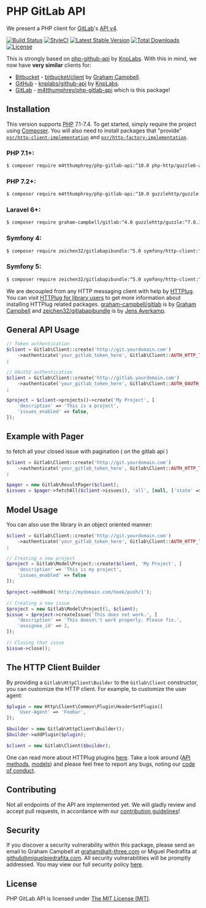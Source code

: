 # PHP GitLab API

We present a PHP client for [GitLab](https://gitlab.com/)'s
[API v4](https://gitlab.com/gitlab-org/gitlab/-/tree/master/doc/api).

[![Build Status](https://img.shields.io/travis/m4tthumphrey/php-gitlab-api/master?style=flat-square)](https://travis-ci.org/m4tthumphrey/php-gitlab-api)
[![StyleCI](https://github.styleci.io/repos/6816335/shield?branch=master)](https://github.styleci.io/repos/6816335?branch=master)
[![Latest Stable Version](https://poser.pugx.org/m4tthumphrey/php-gitlab-api/version?format=flat-square)](https://packagist.org/packages/m4tthumphrey/php-gitlab-api)
[![Total Downloads](https://poser.pugx.org/m4tthumphrey/php-gitlab-api/downloads?format=flat-square)](https://packagist.org/packages/m4tthumphrey/php-gitlab-api)
[![License](https://poser.pugx.org/m4tthumphrey/php-gitlab-api/license?format=flat-square)](https://packagist.org/packages/m4tthumphrey/php-gitlab-api)

This is strongly based on
[php-github-api](https://github.com/KnpLabs/php-github-api) by
[KnpLabs](https://github.com/KnpLabs). With this in mind, we now have **very
similar** clients for:

- [Bitbucket](https://bitbucket.org/) -
  [bitbucket/client](https://packagist.org/packages/bitbucket/client) by
  [Graham Campbell](https://github.com/GrahamCampbell).
- [GitHub](https://github.com/) -
  [knplabs/github-api](https://packagist.org/packages/knplabs/github-api) by
  [KnpLabs](https://github.com/KnpLabs/php-github-api).
- [GitLab](https://gitlab.com/) -
  [m4tthumphrey/php-gitlab-api](https://packagist.org/packages/m4tthumphrey/php-gitlab-api)
  which is this package!

## Installation

This version supports [PHP](https://php.net) 7.1-7.4. To get started, simply
require the project using [Composer](https://getcomposer.org). You will also
need to install packages that "provide"
[`psr/http-client-implementation`](https://packagist.org/providers/psr/http-client-implementation)
and
[`psr/http-factory-implementation`](https://packagist.org/providers/psr/http-factory-implementation).

### PHP 7.1+:

```bash
$ composer require m4tthumphrey/php-gitlab-api:^10.0 php-http/guzzle6-adapter:^2.0.1 http-interop/http-factory-guzzle:^1.0
```

### PHP 7.2+:

```bash
$ composer require m4tthumphrey/php-gitlab-api:^10.0 guzzlehttp/guzzle:^7.0.1 http-interop/http-factory-guzzle:^1.0
```

### Laravel 6+:

```bash
$ composer require graham-campbell/gitlab:^4.0 guzzlehttp/guzzle:^7.0.1 http-interop/http-factory-guzzle:^1.0
```

### Symfony 4:

```bash
$ composer require zeichen32/gitlabapibundle:^5.0 symfony/http-client:^4.4 nyholm/psr7:^1.3
```

### Symfony 5:

```bash
$ composer require zeichen32/gitlabapibundle:^5.0 symfony/http-client:^5.0 nyholm/psr7:^1.3
```

We are decoupled from any HTTP messaging client with help by
[HTTPlug](http://httplug.io). You can visit
[HTTPlug for library users](https://docs.php-http.org/en/latest/httplug/users.html)
to get more information about installing HTTPlug related packages.
[graham-campbell/gitlab](https://github.com/GrahamCampbell/Laravel-GitLab) is by
[Graham Campbell](https://github.com/GrahamCampbell) and
[zeichen32/gitlabapibundle](https://github.com/Zeichen32/GitLabApiBundle) is by
[Jens Averkamp](https://github.com/Zeichen32).

## General API Usage

```php
// Token authentication
$client = Gitlab\Client::create('http://git.yourdomain.com')
    ->authenticate('your_gitlab_token_here', Gitlab\Client::AUTH_HTTP_TOKEN)
;

// OAuth2 authentication
$client = Gitlab\Client::create('http://gitlab.yourdomain.com')
    ->authenticate('your_gitlab_token_here', Gitlab\Client::AUTH_OAUTH_TOKEN)
;

$project = $client->projects()->create('My Project', [
    'description' => 'This is a project',
    'issues_enabled' => false,
]);

```

## Example with Pager

to fetch all your closed issue with pagination ( on the gitlab api )

```php
$client = Gitlab\Client::create('http://git.yourdomain.com')
    ->authenticate('your_gitlab_token_here', Gitlab\Client::AUTH_HTTP_TOKEN)
;

$pager = new Gitlab\ResultPager($client);
$issues = $pager->fetchAll($client->issues(), 'all', [null, ['state' => 'closed']]);

```

## Model Usage

You can also use the library in an object oriented manner:

```php
$client = Gitlab\Client::create('http://git.yourdomain.com')
    ->authenticate('your_gitlab_token_here', Gitlab\Client::AUTH_HTTP_TOKEN)
;

// Creating a new project
$project = Gitlab\Model\Project::create($client, 'My Project', [
    'description' => 'This is my project',
    'issues_enabled' => false
]);

$project->addHook('http://mydomain.com/hook/push/1');

// Creating a new issue
$project = new Gitlab\Model\Project(1, $client);
$issue = $project->createIssue('This does not work.', [
    'description' => 'This doesn\'t work properly. Please fix.',
    'assignee_id' => 2,
]);

// Closing that issue
$issue->close();
```

## The HTTP Client Builder

By providing a `Gitlab\HttpClient\Builder` to the `Gitlab\Client` constructor,
you can customize the HTTP client. For example, to customize the user agent:

```php
$plugin = new Http\Client\Common\Plugin\HeaderSetPlugin([
    'User-Agent' => 'Foobar',
]);

$builder = new Gitlab\HttpClient\Builder();
$builder->addPlugin($plugin);

$client = new Gitlab\Client($builder);
```

One can read more about HTTPlug plugins
[here](https://docs.php-http.org/en/latest/plugins/introduction.html#how-it-works).
Take a look around
([API methods](https://github.com/m4tthumphrey/php-gitlab-api/tree/master/lib/Gitlab/Api),
[models](https://github.com/m4tthumphrey/php-gitlab-api/tree/master/lib/Gitlab/Model))
and please feel free to report any bugs, noting our
[code of conduct](.github/CODE_OF_CONDUCT.md).

## Contributing

Not all endpoints of the API are implemented yet. We will gladly review and
accept pull requests, in accordance with our
[contribution guidelines](.github/CONTRIBUTING.md)!

## Security

If you discover a security vulnerability within this package, please send an
email to Graham Campbell at graham@alt-three.com or Miguel Piedrafita at
github@miguelpiedrafita.com. All security vulnerabilities will be promptly
addressed. You may view our full security policy
[here](https://github.com/m4tthumphrey/php-gitlab-api/security/policy).

## License

PHP GitLab API is licensed under [The MIT License (MIT)](LICENSE).

